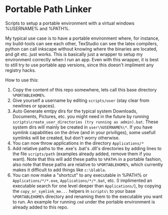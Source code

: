 # Portable Path Linker
Scripts to setup a portable environment with a virtual windows %USERNAME% and %PATH%. 

My typical use case is to have a portable environment where, for instance, my build-tools can see each other, TexStudio can see the latex compilers, python can call inkscape without knowing where the binaries are located, and git etc. just works. This is basically just a wrapper to setup my environment correctly when I run an app. Even with this wrapper, it is best to still try to use portable app versions, since this doesn't impliment any registry hacks.

How to use this: 
1. Copy the content of this repo somewhere, lets call this base directory `%PORTABLEHOME%`.
2. Give yourself a username by editing `scripts/user` (stay clear from newlines or spaces).
3. Auto Generate emtpy dirs for the typical system Downloads, Documents, Pictures, etc. you might need in the future by running `scripts\create_user_directories (try running as admin).bat`. These system dirs will mainly be created in `user\%USERNAME%\*`. If you have symlink capabilities on the drive (and in your priviliges), some usefull symlinks will be created, but don't worry otherwise.
4. You can now throw applications in the directory `Applications/*` 
5. Add relative paths to the .exe's .bat's .dll's directories by adding lines to the file `scripts/path` (examples already added, remove them if you want). Note that this will add these paths to `%PATH%` in a portable fashion, also note that these paths are relative to `%PORTABLEHOME%`, which currently makes it difficult to add things like `c:\blabla`.
6. You can now make a "shortcut" to any executable in %PATH% or `Applications/*/*.exe`, `Applications/*/*.bat`, etc. (I implimented an executable search for one level deeper than `Applications/`), by copying the `copy_or_symlink_me...` helpers in `scripts\` to your base `%PORTABLEHOME%` directory and renaming them to the executable you want to run. An example for running `cmd` under the portable environment is already added to this repo.
